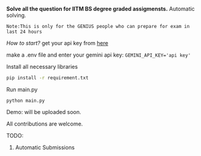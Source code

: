 
**Solve all the question for IITM BS degree graded assigmensts.**
Automatic solving.

`Note:This is only for the GENIUS people who can prepare for exam in last 24 hours`


*How to start?*
 get your api key from [here](https://aistudio.google.com/app/u/0/apikey)

make a .env file and enter your gemini api key:
`GEMINI_API_KEY='api key'`

Install all necessary libraries 

``` bash 
pip install -r requirement.txt

```

Run main.py
```
python main.py
```

Demo:
will be uploaded soon.


All contributions are welcome.

TODO:
 1. Automatic Submissions

